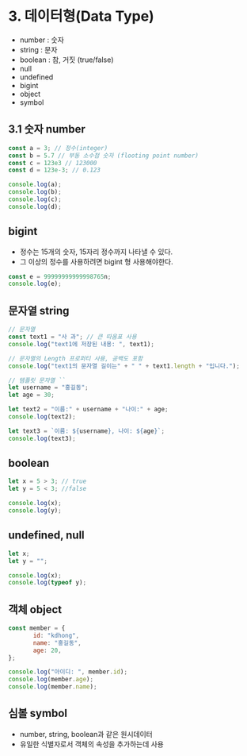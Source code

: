 # 3. 데이터형(Data Type)

- number : 숫자
- string : 문자
- boolean : 참, 거짓 (true/false)
- null
- undefined
- bigint
- object
- symbol

## 3.1 숫자 number

```js
const a = 3; // 정수(integer)
const b = 5.7 // 부동 소수점 숫자 (flooting point number)
const c = 123e3 // 123000
const d = 123e-3; // 0.123

console.log(a);
console.log(b);
console.log(c);
console.log(d);
```

## bigint

- 정수는 15개의 숫자, 15자리 정수까지 나타낼 수 있다.
- 그 이상의 정수를 사용하려면 bigint 형 사용해야한다.

```js
const e = 99999999999998765n;
console.log(e);
```

## 문자열 string

```js
// 문자열
const text1 = "사 과"; // 큰 따옴표 사용
console.log("text1에 저장된 내용: ", text1);

// 문자열의 Length 프로퍼티 사용, 공백도 포함
console.log("text1의 문자열 길이는" + " " + text1.length + "입니다.");

// 템플릿 문자열 ``
let username = "홍길동";
let age = 30;

let text2 = "이름:" + username + "나이:" + age;
console.log(text2);

let text3 = `이름: ${username}, 나이: ${age}`;
console.log(text3);
```

## boolean

```js
let x = 5 > 3; // true
let y = 5 < 3; //false

console.log(x);
console.log(y);
```

## undefined, null

```js
let x;
let y = "";

console.log(x);
console.log(typeof y);
```

## 객체 object

```js
const member = {
       id: "kdhong",
       name: "홍길동",
       age: 20, 
};

console.log("아이디: ", member.id);
console.log(member.age);
console.log(member.name);
```

## 심볼 symbol
- number, string, boolean과 같은 원시데이터
- 유일한 식별자로서 객체의 속성을 추가하는데 사용

